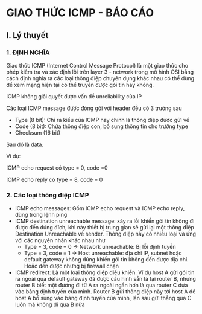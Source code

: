 # GIAO THỨC ICMP - BÁO CÁO

## I. Lý thuyết

### 1. ĐỊNH NGHĨA

Giao thức ICMP (Internet Control Message Protocol) là một giao thức cho phép kiểm tra và xác định lỗi trên layer 3 - network trong mô hình OSI bằng cách định nghĩa ra các loại thông điệp chuyên dụng khác nhau có thể dùng để xem mạng hiện tại có thể truyền được gói tin hay không.

ICMP không giải quyết được vấn đề unreliability của IP

Các loại ICMP message được đóng gói với header đều có 3 trường sau
  * Type (8 bit): Chỉ ra kiểu của ICMP hay chính là thông điệp được gửi về
  * Code (8 bit): Chứa thông điệp con, bổ sung thông tin cho trường type
  * Checksum (16 bit)
  
Sau đó là data.

Ví dụ: 
  
  ICMP echo request có type = 0, code =0
  
  ICMP echo reply có type = 8, code = 0

### 2. Các loại thông điệp ICMP

* ICMP echo messages: Gồm ICMP echo request và ICMP echo reply, dùng trong lệnh ping
* ICMP destination unreachable message: xảy ra lỗi khiến gói tin không đi được đến đúng đích, khi này thiết bị trung gian sẽ gửi lại một thông điệp Destination Unreachable về sender. Thông điệp này có nhiều loại và ứng với các nguyên nhân khác nhau như
  * Type = 3, code = 0 -> Network unreachable: Bị lỗi định tuyến
  * Type = 3, code = 1 -> Host unreachable: địa chỉ IP, subnet hoặc default gateway không đúng khiến gói tin không đến được địa chỉ. Hoặc đến được nhưng bị firewall chặn
* ICMP redirect: Là một loại thông điệp điều khiển. Ví dụ host A gửi gói tin ra ngoài qua default gateway đã được cấu hình sẵn là tại router B, nhưng router B biết một đường đi từ A ra ngoài ngắn hơn là qua router C dựa vào bảng định tuyến của mình. Router B gửi thông điệp này tới host A để host A bổ sung vào bảng định tuyến của mình, lần sau gửi thẳng qua C luôn mà không đi qua B nữa
